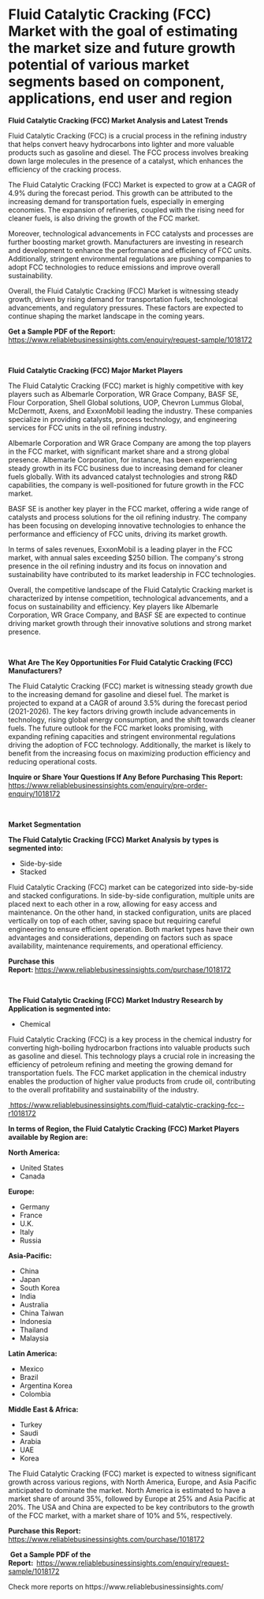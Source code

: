 <p><h1>Fluid Catalytic Cracking (FCC) Market with the goal of estimating the market size and future growth potential of various market segments based on component, applications, end user and region</h1></p><p><strong>Fluid Catalytic Cracking (FCC) Market Analysis and Latest Trends</strong></p>
<p><p>Fluid Catalytic Cracking (FCC) is a crucial process in the refining industry that helps convert heavy hydrocarbons into lighter and more valuable products such as gasoline and diesel. The FCC process involves breaking down large molecules in the presence of a catalyst, which enhances the efficiency of the cracking process.</p><p>The Fluid Catalytic Cracking (FCC) Market is expected to grow at a CAGR of 4.9% during the forecast period. This growth can be attributed to the increasing demand for transportation fuels, especially in emerging economies. The expansion of refineries, coupled with the rising need for cleaner fuels, is also driving the growth of the FCC market.</p><p>Moreover, technological advancements in FCC catalysts and processes are further boosting market growth. Manufacturers are investing in research and development to enhance the performance and efficiency of FCC units. Additionally, stringent environmental regulations are pushing companies to adopt FCC technologies to reduce emissions and improve overall sustainability.</p><p>Overall, the Fluid Catalytic Cracking (FCC) Market is witnessing steady growth, driven by rising demand for transportation fuels, technological advancements, and regulatory pressures. These factors are expected to continue shaping the market landscape in the coming years.</p></p>
<p><strong>Get a Sample PDF of the Report:&nbsp;</strong> <a href="https://www.reliablebusinessinsights.com/enquiry/request-sample/1018172">https://www.reliablebusinessinsights.com/enquiry/request-sample/1018172</a></p>
<p>&nbsp;</p>
<p><strong>Fluid Catalytic Cracking (FCC) Major Market Players</strong></p>
<p><p>The Fluid Catalytic Cracking (FCC) market is highly competitive with key players such as Albemarle Corporation, WR Grace Company, BASF SE, Flour Corporation, Shell Global solutions, UOP, Chevron Lummus Global, McDermott, Axens, and ExxonMobil leading the industry. These companies specialize in providing catalysts, process technology, and engineering services for FCC units in the oil refining industry.</p><p>Albemarle Corporation and WR Grace Company are among the top players in the FCC market, with significant market share and a strong global presence. Albemarle Corporation, for instance, has been experiencing steady growth in its FCC business due to increasing demand for cleaner fuels globally. With its advanced catalyst technologies and strong R&D capabilities, the company is well-positioned for future growth in the FCC market.</p><p>BASF SE is another key player in the FCC market, offering a wide range of catalysts and process solutions for the oil refining industry. The company has been focusing on developing innovative technologies to enhance the performance and efficiency of FCC units, driving its market growth.</p><p>In terms of sales revenues, ExxonMobil is a leading player in the FCC market, with annual sales exceeding $250 billion. The company's strong presence in the oil refining industry and its focus on innovation and sustainability have contributed to its market leadership in FCC technologies.</p><p>Overall, the competitive landscape of the Fluid Catalytic Cracking market is characterized by intense competition, technological advancements, and a focus on sustainability and efficiency. Key players like Albemarle Corporation, WR Grace Company, and BASF SE are expected to continue driving market growth through their innovative solutions and strong market presence.</p></p>
<p>&nbsp;</p>
<p><strong>What Are The Key Opportunities For Fluid Catalytic Cracking (FCC) Manufacturers?</strong></p>
<p><p>The Fluid Catalytic Cracking (FCC) market is witnessing steady growth due to the increasing demand for gasoline and diesel fuel. The market is projected to expand at a CAGR of around 3.5% during the forecast period (2021-2026). The key factors driving growth include advancements in technology, rising global energy consumption, and the shift towards cleaner fuels. The future outlook for the FCC market looks promising, with expanding refining capacities and stringent environmental regulations driving the adoption of FCC technology. Additionally, the market is likely to benefit from the increasing focus on maximizing production efficiency and reducing operational costs.</p></p>
<p><strong>Inquire or Share Your Questions If Any Before Purchasing This Report:</strong> <a href="https://www.reliablebusinessinsights.com/enquiry/pre-order-enquiry/1018172">https://www.reliablebusinessinsights.com/enquiry/pre-order-enquiry/1018172</a></p>
<p>&nbsp;</p>
<p><strong>Market Segmentation</strong></p>
<p><strong>The Fluid Catalytic Cracking (FCC) Market Analysis by types is segmented into:</strong></p>
<p><ul><li>Side-by-side</li><li>Stacked</li></ul></p>
<p><p>Fluid Catalytic Cracking (FCC) market can be categorized into side-by-side and stacked configurations. In side-by-side configuration, multiple units are placed next to each other in a row, allowing for easy access and maintenance. On the other hand, in stacked configuration, units are placed vertically on top of each other, saving space but requiring careful engineering to ensure efficient operation. Both market types have their own advantages and considerations, depending on factors such as space availability, maintenance requirements, and operational efficiency.</p></p>
<p><strong>Purchase this Report:&nbsp;</strong><a href="https://www.reliablebusinessinsights.com/purchase/1018172">https://www.reliablebusinessinsights.com/purchase/1018172</a></p>
<p>&nbsp;</p>
<p><strong>The Fluid Catalytic Cracking (FCC) Market Industry Research by Application is segmented into:</strong></p>
<p><ul><li>Chemical</li></ul></p>
<p><p>Fluid Catalytic Cracking (FCC) is a key process in the chemical industry for converting high-boiling hydrocarbon fractions into valuable products such as gasoline and diesel. This technology plays a crucial role in increasing the efficiency of petroleum refining and meeting the growing demand for transportation fuels. The FCC market application in the chemical industry enables the production of higher value products from crude oil, contributing to the overall profitability and sustainability of the industry.</p></p>
<p><a href="https://www.reliablebusinessinsights.com/fluid-catalytic-cracking-fcc--r1018172">&nbsp;https://www.reliablebusinessinsights.com/fluid-catalytic-cracking-fcc--r1018172</a></p>
<p><strong>In terms of Region, the Fluid Catalytic Cracking (FCC) Market Players available by Region are:</strong></p>
<p>
    <p> <strong> North America: </strong>
        <ul>
            <li>United States</li>
            <li>Canada</li>
        </ul>
        </p> 
    <p> <strong> Europe: </strong>
        <ul>
            <li>Germany</li>
            <li>France</li>
            <li>U.K.</li>
            <li>Italy</li>
            <li>Russia</li>
        </ul>
        </p> 
    <p> <strong> Asia-Pacific: </strong>
        <ul>
            <li>China</li>
            <li>Japan</li>
            <li>South Korea</li>
            <li>India</li>
            <li>Australia</li>
            <li>China Taiwan</li>
            <li>Indonesia</li>
            <li>Thailand</li>
            <li>Malaysia</li>
        </ul>
        </p> 
    <p> <strong> Latin America: </strong>
        <ul>
            <li>Mexico</li>
            <li>Brazil</li>
            <li>Argentina Korea</li>
            <li>Colombia</li>
        </ul>
        </p> 
    <p> <strong> Middle East & Africa: </strong>
        <ul>
            <li>Turkey</li>
            <li>Saudi</li>
            <li>Arabia</li>
            <li>UAE</li>
            <li>Korea</li>
        </ul>
    </p>
    </p>
<p><p>The Fluid Catalytic Cracking (FCC) market is expected to witness significant growth across various regions, with North America, Europe, and Asia Pacific anticipated to dominate the market. North America is estimated to have a market share of around 35%, followed by Europe at 25% and Asia Pacific at 20%. The USA and China are expected to be key contributors to the growth of the FCC market, with a market share of 10% and 5%, respectively.</p></p>
<p><strong>Purchase this Report: </strong><a href="https://www.reliablebusinessinsights.com/purchase/1018172">https://www.reliablebusinessinsights.com/purchase/1018172</a></p>
<p>&nbsp;<strong>Get a Sample PDF of the Report:&nbsp;&nbsp;</strong><a href="https://www.reliablebusinessinsights.com/enquiry/request-sample/1018172">https://www.reliablebusinessinsights.com/enquiry/request-sample/1018172</a></p>
<p><strong></strong></p>
<p>Check more reports on https://www.reliablebusinessinsights.com/</p>